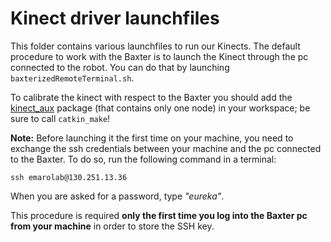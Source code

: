 # Kinect driver launchfiles

This folder contains various launchfiles to run our Kinects. 
The default procedure to work with the Baxter is to launch the Kinect through the pc connected to the robot.
You can do that by launching ```baxterizedRemoteTerminal.sh```.

To calibrate the kinect with respect to the Baxter you should add the [kinect_aux](https://github.com/EmaroLab/kinect_calibration/tree/master/emarolab_kincect_driver/kinect_aux) package (that contains only one node) in your workspace; be sure to call `catkin_make`!


**Note:** Before launching it the first time on your machine, you need to exchange the ssh credentials between 
your machine and the pc connected to the Baxter. To do so, run the following command in a terminal:

```ssh emarolab@130.251.13.36```

When you are asked for a password, type *"eureka"*.

This procedure is required **only the first time you log into the Baxter pc from your machine** in order to store the SSH key.
